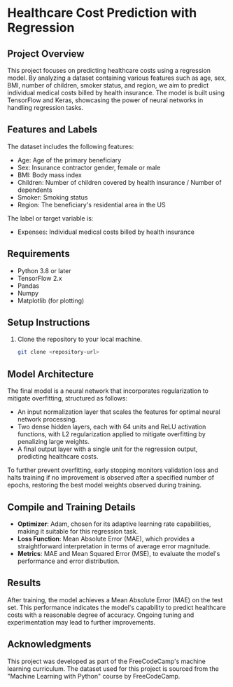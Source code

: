 # Healthcare Cost Prediction with Regression

## Project Overview
This project focuses on predicting healthcare costs using a regression model. By analyzing a dataset containing various features such as age, sex, BMI, number of children, smoker status, and region, we aim to predict individual medical costs billed by health insurance. The model is built using TensorFlow and Keras, showcasing the power of neural networks in handling regression tasks.

## Features and Labels
The dataset includes the following features:
- Age: Age of the primary beneficiary
- Sex: Insurance contractor gender, female or male
- BMI: Body mass index
- Children: Number of children covered by health insurance / Number of dependents
- Smoker: Smoking status
- Region: The beneficiary's residential area in the US

The label or target variable is:
- Expenses: Individual medical costs billed by health insurance

## Requirements
- Python 3.8 or later
- TensorFlow 2.x
- Pandas
- Numpy
- Matplotlib (for plotting)

## Setup Instructions
1. Clone the repository to your local machine.
   ```bash
   git clone <repository-url>

## Model Architecture
The final model is a neural network that incorporates regularization to mitigate overfitting, structured as follows:
- An input normalization layer that scales the features for optimal neural network processing.
- Two dense hidden layers, each with 64 units and ReLU activation functions, with L2 regularization applied to mitigate overfitting by penalizing large weights.
- A final output layer with a single unit for the regression output, predicting healthcare costs.

To further prevent overfitting, early stopping monitors validation loss and halts training if no improvement is observed after a specified number of epochs, restoring the best model weights observed during training.

## Compile and Training Details
- **Optimizer**: Adam, chosen for its adaptive learning rate capabilities, making it suitable for this regression task.
- **Loss Function**: Mean Absolute Error (MAE), which provides a straightforward interpretation in terms of average error magnitude.
- **Metrics**: MAE and Mean Squared Error (MSE), to evaluate the model's performance and error distribution.

## Results
After training, the model achieves a Mean Absolute Error (MAE) on the test set. This performance indicates the model's capability to predict healthcare costs with a reasonable degree of accuracy. Ongoing tuning and experimentation may lead to further improvements.

## Acknowledgments
This project was developed as part of the FreeCodeCamp's machine learning curriculum. The dataset used for this project is sourced from the "Machine Learning with Python" course by FreeCodeCamp.

